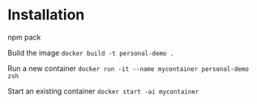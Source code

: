 # Installation

npm pack

Build the image
```docker build -t personal-demo .```

Run a new container
```docker run -it --name mycontainer personal-demo zsh```

Start an existing container
```docker start -ai mycontainer```